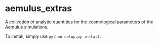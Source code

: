 # aemulus_extras
A collection of analytic quantities for the cosmological parameters of the Aemulus simulations.

To install, simply use `python setup.py install`.